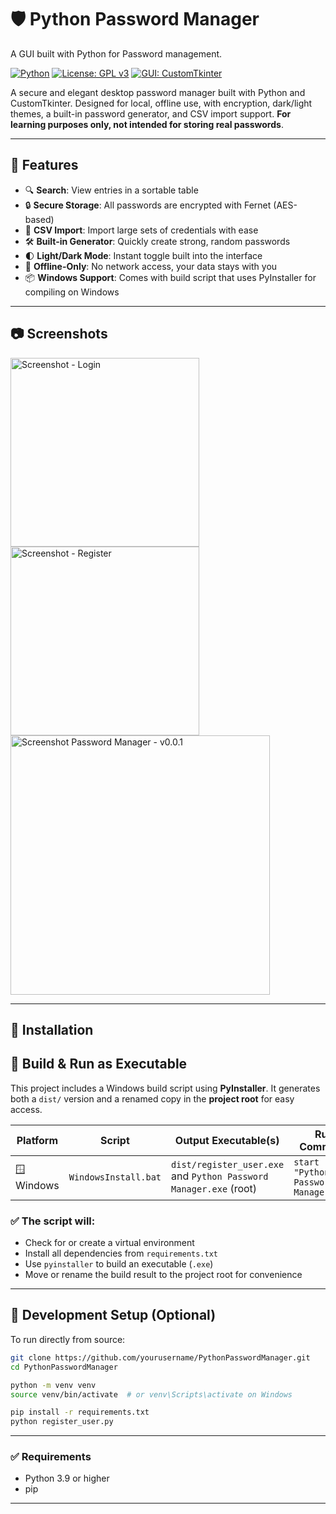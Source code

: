 # 🛡️ Python Password Manager
A GUI built with Python for Password management.

[![Python](https://img.shields.io/badge/Python-3.9%2B-blue.svg)](https://www.python.org/)
[![License: GPL v3](https://img.shields.io/badge/License-GPLv3-blue.svg)](https://www.gnu.org/licenses/gpl-3.0.html)
[![GUI: CustomTkinter](https://img.shields.io/badge/GUI-CustomTkinter-lightgrey)](https://github.com/TomSchimansky/CustomTkinter)

A secure and elegant desktop password manager built with Python and CustomTkinter. Designed for local, offline use, with encryption, dark/light themes, a built-in password generator, and CSV import support. **For learning purposes only, not intended for storing real passwords**.

---

## 🚀 Features

- 🔍 **Search**: View entries in a sortable table
- 🔒 **Secure Storage**: All passwords are encrypted with Fernet (AES-based)
- 📁 **CSV Import**: Import large sets of credentials with ease
- 🛠️ **Built-in Generator**: Quickly create strong, random passwords
- 🌓 **Light/Dark Mode**: Instant toggle built into the interface
- 💾 **Offline-Only**: No network access, your data stays with you
- 📦 **Windows Support**: Comes with build script that uses PyInstaller for compiling on Windows

---

## 📷 Screenshots
<img width="302" alt="Screenshot - Login" src="https://github.com/user-attachments/assets/630e3fa0-b0c4-4eb6-bb38-68906ad3544e" />
<img width="302" alt="Screenshot - Register" src="https://github.com/user-attachments/assets/729eb1d9-ceb3-4cf3-9df8-561c3f1cbd55" />
<img width="415" alt="Screenshot Password Manager - v0.0.1" src="https://github.com/user-attachments/assets/f5efb3bf-0ad0-4ab3-bbb9-f11ff0a54ecc" />

---

## 🧰 Installation
## 🧰 Build & Run as Executable

This project includes a Windows build script using **PyInstaller**. It generates both a `dist/` version and a renamed copy in the **project root** for easy access.

| Platform     | Script                | Output Executable(s)                                               | Run Command                             |
|--------------|------------------------|----------------------------------------------------------------------|------------------------------------------|
| 🪟 Windows    | `WindowsInstall.bat`   | `dist/register_user.exe` and `Python Password Manager.exe` (root)   | `start "" "Python Password Manager.exe"` |

### ✅ The script will:

- Check for or create a virtual environment
- Install all dependencies from `requirements.txt`
- Use `pyinstaller` to build an executable (`.exe`)
- Move or rename the build result to the project root for convenience

---

## 🧪 Development Setup (Optional)

To run directly from source:

```bash
git clone https://github.com/yourusername/PythonPasswordManager.git
cd PythonPasswordManager

python -m venv venv
source venv/bin/activate  # or venv\Scripts\activate on Windows

pip install -r requirements.txt
python register_user.py
```

---

### ✅ Requirements

- Python 3.9 or higher
- pip

---
